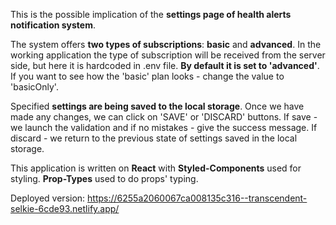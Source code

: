 This is the possible implication of the **settings page of health alerts notification system**.

The system offers **two types of subscriptions**: **basic** and **advanced**. In the working application the type of subscription will be received from the server side, but here it is hardcoded in .env file. **By default it is set to 'advanced'**. If you want to see how the 'basic' plan looks - change the value to 'basicOnly'.

Specified **settings are being saved to the local storage**. Once we have made any changes, we can click on 'SAVE' or 'DISCARD' buttons. If save - we launch the validation and if no mistakes - give the success message. If discard - we return to the previous state of settings saved in the local storage.

This application is written on **React** with **Styled-Components** used for styling. **Prop-Types** used to do props' typing.

Deployed version: https://6255a2060067ca008135c316--transcendent-selkie-6cde93.netlify.app/

